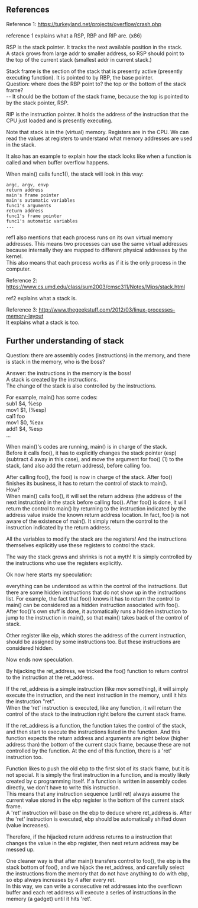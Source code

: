 References
--------------------------------

Reference 1: https://turkeyland.net/projects/overflow/crash.php

reference 1 explains what a RSP, RBP and RIP are. (x86)

RSP is the stack pointer.
It tracks the next available position in the stack.  
A stack grows from large addr to smaller address, 
so RSP should point to the top of the current stack (smallest addr in current stack.)

Stack frame is the section of the stack that is presently active (presently executing function).
It is pointed to by RBP, the base pointer.  
Question: where does the RBP point to? the top or the bottom of the stack frame?  
-- It should be the bottom of the stack frame, because the top is pointed to by the stack pointer,  RSP.

RIP is the instruction pointer.
It holds the address of the instruction that the CPU just loaded and is presently executing.

Note that stack is in the (virtual) memory.
Registers are in the CPU. 
We can read the values at registers to understand what memory addresses are used in the stack.

It also has an example to explain how the stack looks like when a function is called 
and when buffer overflow happens. 

When main() calls func1(), the stack will look in this way:  
```
argc, argv, envp
return address
main's frame pointer
main's automatic variables
func1's arguments
return address
func1's frame pointer
func1's automatic variables
...
```

ref1 also mentions that each process runs on its own virtual memory addresses.
This means two processes can use the same virtual addresses
because internally they are mapped to different physical addresses by the kernel.  
This also means that each process works as if it is the only process in the computer.


Reference 2: https://www.cs.umd.edu/class/sum2003/cmsc311/Notes/Mips/stack.html

ref2 explains what a stack is.


Reference 3: http://www.thegeekstuff.com/2012/03/linux-processes-memory-layout  
It explains what a stack is too.


Further understanding of stack
-----------------------------------

Question: there are assembly codes (instructions) in the memory, and there is stack in the memory,
who is the boss?

Answer: the instructions in the memory is the boss!  
A stack is created by the instructions.  
The change of the stack is also controlled by the instructions.

For example,
main() has some codes:  
sub1	$4, %esp  
mov1	$1, (%esp)  
cal1	foo  
mov1	$0, %eax  
add1	$4, %esp  
...

When main()'s codes are running, main() is in charge of the stack.  
Before it calls foo(), it has to explicitly changes the stack pointer (esp) (subtract 4 away in this case),
and move the argument for foo() (1) to the stack, (and also add the return address), before calling foo.

After calling foo(), the foo() is now in charge of the stack.
After foo() finishes its business, it has to return the control of stack to main().  
How?  
When main() calls foo(), it will set the return address (the address of the next instruction) in the stack before
calling foo().
After foo() is done, it will return the control to main() by returning to the instruction indicated by 
the address value inside the known return address location.
In fact, foo() is not aware of the existence of main().
It simply return the control to the instruction indicated by the return address.

All the variables to modify the stack are the registers!
And the instructions themselves explicitly use these registers to control the stack.

The way the stack grows and shrinks is not a myth!
It is simply controlled by the instructions who use the registers explicitly.

Ok now here starts my speculation:

everything can be understood as within the control of the instructions.
But there are some hidden instructions that do not show up in the instructions list.
For example, the fact that foo() knows it has to return the control to main() can be considered as 
a hidden instruction associated with foo(). 
After foo()'s own stuff is done, it automatically runs a hidden instruction to jump to 
the instruction in main(), so that main() takes back of the control of stack.

Other register like eip, which stores the address of the current instruction, should be assigned by some instructions too.
But these instructions are considered hidden.

Now ends now speculation.

By hijacking the ret_address, we tricked the foo() function to return control to the instruction at the ret_address.

If the ret_address is a simple instruction (like mov something), it will simply execute the instruction,
and the next instruction in the memory, until it hits the instruction "ret".  
When the 'ret' instruction is executed, like any function, it will return the control of the stack to the instruction right before the 
current stack frame. 

If the ret_address is a function, the function takes the control of the stack, and then start to
execute the instructions listed in the function.
And this function expects the return address and arguments are right below (higher address than) the 
bottom of the current stack frame, because these are not controlled by the function. 
At the end of this function, there is a 'ret' instruction too.

Function likes to push the old ebp to the first slot of its stack frame, but it is not special. 
It is simply the first instruction in a function, and is mostly likely created by c programming itself.
If a function is written in assembly codes directly, we don't have to write this instruction.  
This means that any instruction sequence (until ret) always assume the current value stored in the ebp register
is the bottom of the current stack frame.  
A 'ret' instruction will base on the ebp to deduce where ret_address is. 
After the 'ret' instruction is executed, ebp should be automatically shifted down (value increases).

Therefore, if the hijacked return address returns to a instruction that changes the value in the ebp register,
then next return address may be messed up.

One cleaner way is that after main() transfers control to foo(), the ebp is the stack bottom of foo(),
and we hijack the ret_address, and carefully select the instructions from the memory that do not have anything to do with ebp,
so ebp always increases by 4 after every ret.  
In this way, we can write a consecutive ret addresses into the overflown buffer and each ret address will execute a series of 
instructions in the memory (a gadget) until it hits 'ret'.
